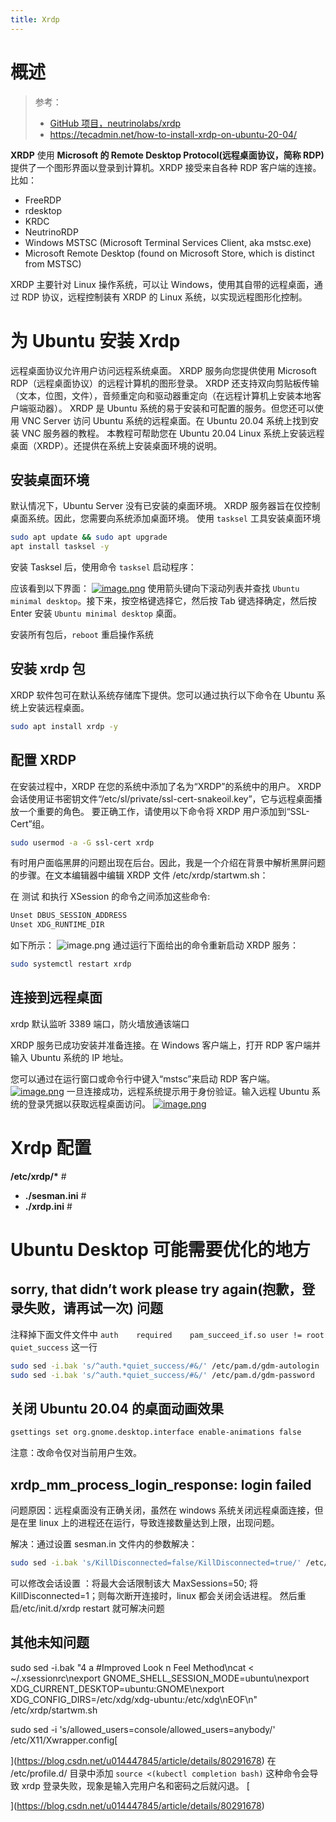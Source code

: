 ```yaml
---
title: Xrdp
---
```


# 概述

> 参考：
> - [GitHub 项目，neutrinolabs/xrdp](https://github.com/neutrinolabs/xrdp)
> - <https://tecadmin.net/how-to-install-xrdp-on-ubuntu-20-04/>

**XRDP** 使用 **Microsoft 的 Remote Desktop Protocol(远程桌面协议，简称 RDP)** 提供了一个图形界面以登录到计算机。XRDP 接受来自各种 RDP 客户端的连接。比如：

- FreeRDP
- rdesktop
- KRDC
- NeutrinoRDP
- Windows MSTSC (Microsoft Terminal Services Client, aka mstsc.exe)
- Microsoft Remote Desktop (found on Microsoft Store, which is distinct from MSTSC)

XRDP 主要针对 Linux 操作系统，可以让 Windows，使用其自带的远程桌面，通过 RDP 协议，远程控制装有 XRDP 的 Linux 系统，以实现远程图形化控制。

# 为 Ubuntu 安装 Xrdp

远程桌面协议允许用户访问远程系统桌面。 XRDP 服务向您提供使用 Microsoft RDP（远程桌面协议）的远程计算机的图形登录。 XRDP 还支持双向剪贴板传输（文本，位图，文件），音频重定向和驱动器重定向（在远程计算机上安装本地客户端驱动器）。
XRDP 是 Ubuntu 系统的易于安装和可配置的服务。但您还可以使用 VNC Server 访问 Ubuntu 系统的远程桌面。在 Ubuntu 20.04 系统上找到安装 VNC 服务器的教程。
本教程可帮助您在 Ubuntu 20.04 Linux 系统上安装远程桌面（XRDP）。还提供在系统上安装桌面环境的说明。

## 安装桌面环境

默认情况下，Ubuntu Server 没有已安装的桌面环境。 XRDP 服务器旨在仅控制桌面系统。因此，您需要向系统添加桌面环境。
使用 `tasksel` 工具安装桌面环境

```bash
sudo apt update && sudo apt upgrade
apt install tasksel -y
```

安装 Tasksel 后，使用命令 `tasksel` 启动程序：

应该看到以下界面：
[![image.png](https://notes-learning.oss-cn-beijing.aliyuncs.com/ff73o6/1630033188975-4b9f059c-5f81-4263-8965-bb83636058bf.png)](https://tecadmin.net/wp-content/uploads/2020/11/tasksel-ubuntu-desktop.png)
使用箭头键向下滚动列表并查找 `Ubuntu minimal desktop`。接下来，按空格键选择它，然后按 Tab 键选择确定，然后按 Enter 安装 `Ubuntu minimal desktop` 桌面。

安装所有包后，`reboot` 重启操作系统

## 安装 xrdp 包

XRDP 软件包可在默认系统存储库下提供。您可以通过执行以下命令在 Ubuntu 系统上安装远程桌面。

```bash
sudo apt install xrdp -y
```

## 配置 XRDP

在安装过程中，XRDP 在您的系统中添加了名为“XRDP”的系统中的用户。 XRDP 会话使用证书密钥文件“/etc/sl/private/ssl-cert-snakeoil.key”，它与远程桌面播放一个重要的角色。
要正确工作，请使用以下命令将 XRDP 用户添加到“SSL-Cert”组。

```bash
sudo usermod -a -G ssl-cert xrdp
```

有时用户面临黑屏的问题出现在后台。因此，我是一个介绍在背景中解析黑屏问题的步骤。在文本编辑器中编辑 XRDP 文件 /etc/xrdp/startwm.sh：

在 测试 和执行 XSession 的命令之间添加这些命令:

```bash
Unset DBUS_SESSION_ADDRESS
Unset XDG_RUNTIME_DIR
```

如下所示：
![image.png](https://notes-learning.oss-cn-beijing.aliyuncs.com/ff73o6/1630060168909-03b02b6b-c076-479b-ab43-ccad7d2993ff.png)
通过运行下面给出的命令重新启动 XRDP 服务：

```bash
sudo systemctl restart xrdp
```

## 连接到远程桌面

xrdp 默认监听 3389 端口，防火墙放通该端口

XRDP 服务已成功安装并准备连接。在 Windows 客户端上，打开 RDP 客户端并输入 Ubuntu 系统的 IP 地址。

您可以通过在运行窗口或命令行中键入“mstsc”来启动 RDP 客户端。
[![image.png](https://notes-learning.oss-cn-beijing.aliyuncs.com/ff73o6/1630033188968-627c5a91-5c70-4d84-8b6d-5513705883ad.png)](https://tecadmin.net/wp-content/uploads/2021/06/connect-xrdp.png)
一旦连接成功，远程系统提示用于身份验证。输入远程 Ubuntu 系统的登录凭据以获取远程桌面访问。
[![image.png](https://notes-learning.oss-cn-beijing.aliyuncs.com/ff73o6/1630033190060-961f359c-adbe-4058-84fc-fa92a0ff780e.png)](https://tecadmin.net/wp-content/uploads/2021/06/xrdp-enter-login-credentials.png)

# Xrdp 配置

**/etc/xrdp/\*** #

- **./sesman.ini** #
- **./xrdp.ini** #

# Ubuntu Desktop 可能需要优化的地方

## sorry, that didn’t work please try again(抱歉，登录失败，请再试一次) 问题

注释掉下面文件文件中 `auth	required	pam_succeed_if.so user != root quiet_success` 这一行

```bash
sudo sed -i.bak 's/^auth.*quiet_success/#&/' /etc/pam.d/gdm-autologin
sudo sed -i.bak 's/^auth.*quiet_success/#&/' /etc/pam.d/gdm-password
```

## 关闭 Ubuntu 20.04 的桌面动画效果

```bash
gsettings set org.gnome.desktop.interface enable-animations false
```

注意：改命令仅对当前用户生效。

## xrdp_mm_process_login_response: login failed

问题原因：远程桌面没有正确关闭，虽然在 windows 系统关闭远程桌面连接，但是在里 linux 上的进程还在运行，导致连接数量达到上限，出现问题。

解决：通过设置 sesman.in 文件内的参数解决：

```bash
sudo sed -i.bak 's/KillDisconnected=false/KillDisconnected=true/' /etc/xrdp/sesman.ini
```

可以修改会话设置 ：将最大会话限制该大 MaxSessions=50; 将 KillDisconnected=1；则每次断开连接时，linux 都会关闭会话进程。 然后重启/etc/init.d/xrdp restart 就可解决问题

## 其他未知问题

sudo sed -i.bak "4 a #Improved Look n Feel Method\ncat <<EOF > ~/.xsessionrc\nexport GNOME_SHELL_SESSION_MODE=ubuntu\nexport XDG_CURRENT_DESKTOP=ubuntu:GNOME\nexport XDG_CONFIG_DIRS=/etc/xdg/xdg-ubuntu:/etc/xdg\nEOF\n" /etc/xrdp/startwm.sh

sudo sed -i 's/allowed_users=console/allowed_users=anybody/' /etc/X11/Xwrapper.config\[

]\(https://blog.csdn.net/u014447845/article/details/80291678)
在 /etc/profile.d/ 目录中添加 `source <(kubectl completion bash)` 这种命令会导致 xrdp 登录失败，现象是输入完用户名和密码之后就闪退。
\[

]\(https://blog.csdn.net/u014447845/article/details/80291678)
